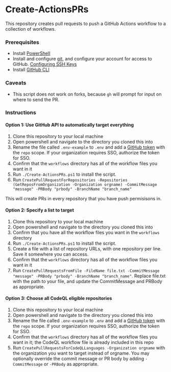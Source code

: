 # Create-ActionsPRs
This repository creates pull requests to push a GitHub Actions workflow to a collection of workflows. 

### Prerequisites
* Install [PowerShell](https://docs.microsoft.com/en-us/powershell/scripting/install/installing-powershell?view=powershell-7)
* Install and configure [git](https://git-scm.com/), and configure your account for access to GitHub. [Configuring SSH Keys](https://help.github.com/en/github/authenticating-to-github/connecting-to-github-with-ssh)
* Install [GitHub CLI](https://cli.github.com/)

### Caveats

* This script does not work on forks, because `gh` will prompt for input on where to send the PR.

### Instructions

#### Option 1: Use GitHub API to automatically target everything
1. Clone this repository to your local machine
2. Open powershell and navigate to the directory you cloned this into 
3. Rename the file called `.env-example` to `.env` and add a [GitHub token](https://github.com/settings/tokens) with the `repo` scope. If your organization requires SSO, authorize the token for SSO. 
4. Confirm that the `workflows` directory has all of the workflow files you want in it
5. Run `./Create-ActionsPRs.ps1` to install the script. 
6. Run `CreatePullRequestForRepositories -Repositories (GetReposFromOrganization -Organization orgname) -CommitMessage "message" -PRBody "prbody" -BranchName "branch_name"` 

This will create PRs in every repository that you have push permisisons in. 

#### Option 2: Specify a list to target 
1. Clone this repository to your local machine
2. Open powershell and navigate to the directory you cloned this into 
3. Confirm that you have all the workflow files you want in the `workflows` directory
4. Run `./Create-ActionsPRs.ps1` to install the script. 
5. Create a file with a list of repository URLs, with one repository per line. Save it somewhere you can access. 
6. Confirm that the `workflows` directory has all of the workflow files you want in it
7. Run `CreatePullRequestsFromFile -FileName file.txt -CommitMessage "message" -PRBody "prbody" -BranchName "branch_name"`. Replace file.txt with the path to your file, and update the CommitMessage and PRBody as appropriate. 

#### Option 3: Choose all CodeQL eligible repositories
1. Clone this repository to your local machine
2. Open powershell and navigate to the directory you cloned this into 
3. Rename the file called `.env-example` to `.env` and add a [GitHub token](https://github.com/settings/tokens) with the `repo` scope. If your organization requires SSO, authorize the token for SSO. 
4. Confirm that the `workflows` directory has all of the workflow files you want in it; the CodeQL workflow file is already included in this repo
5. Run `CreatePullRequestsForCodeQLLanguages -Organization orgname` with the organization you want to target instead of orgname. You may optionally override the commit message or PR body by adding `-CommitMessage` or `-PRBody` as appropriate.
